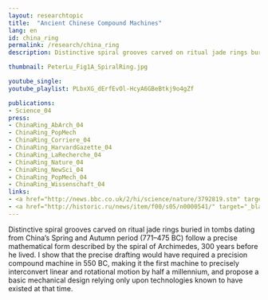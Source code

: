 ```yaml
---
layout: researchtopic
title:  "Ancient Chinese Compound Machines"
lang: en
id: china_ring
permalink: /research/china_ring
description: Distinctive spiral grooves carved on ritual jade rings buried in tombs dating from China’s Spring and Autumn period (771–475 BC) follow a precise mathematical form described by the spiral of Archimedes, 300 years before he lived. 

thumbnail: PeterLu_Fig1A_SpiralRing.jpg

youtube_single: 
youtube_playlist: PLbxXG_dErfEvOl-HcyA6GBeBtkj9o4gZf

publications:
- Science_04
press:
- ChinaRing_AbArch_04
- ChinaRing_PopMech
- ChinaRing_Corriere_04
- ChinaRing_HarvardGazette_04
- ChinaRing_LaRecherche_04
- ChinaRing_Nature_04
- ChinaRing_NewSci_04
- ChinaRing_PopMech_04
- ChinaRing_Wissenschaft_04
links: 
- <a href="http://news.bbc.co.uk/2/hi/science/nature/3792819.stm" target="_blank">BBC News [UK]</a> (10 June 2004)
- <a href="http://historic.ru/news/item/f00/s05/n0000541/" target="_blank">Historic.ru [Russia]</a> (Jun 2004)
---
```

Distinctive spiral grooves carved on ritual jade rings buried in tombs dating from China’s Spring and Autumn period (771–475 BC) follow a precise mathematical form described by the spiral of Archimedes, 300 years before he lived. I show that the precise drafting would have required a precision compound machine in 550 BC, making it the first machine to precisely interconvert linear and rotational motion by half a millennium, and propose a basic mechanical design relying only upon technologies known to have existed at that time.
